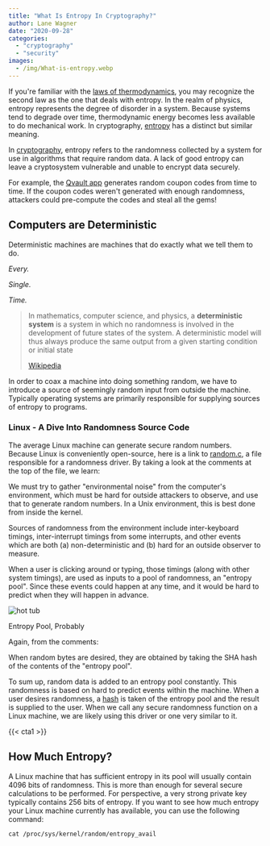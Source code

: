 ```yaml
---
title: "What Is Entropy In Cryptography?"
author: Lane Wagner
date: "2020-09-28"
categories: 
  - "cryptography"
  - "security"
images:
  - /img/What-is-entropy.webp
---
```


If you're familiar with the [laws of thermodynamics](https://en.wikipedia.org/wiki/Laws_of_thermodynamics), you may recognize the second law as the one that deals with entropy. In the realm of physics, entropy represents the degree of disorder in a system. Because systems tend to degrade over time, thermodynamic energy becomes less available to do mechanical work. In cryptography, [entropy](https://en.wikipedia.org/wiki/Entropy_(computing)) has a distinct but similar meaning.

In [cryptography](https://qvault.io/cryptography/what-is-cryptography/), entropy refers to the randomness collected by a system for use in algorithms that require random data. A lack of good entropy can leave a cryptosystem vulnerable and unable to encrypt data securely.

For example, the [Qvault app](https://qvault.io/) generates random coupon codes from time to time. If the coupon codes weren't generated with enough randomness, attackers could pre-compute the codes and steal all the gems!

## Computers are Deterministic

Deterministic machines are machines that do exactly what we tell them to do.

_Every._

_Single._

_Time._

> In mathematics, computer science, and physics, a **deterministic system** is a system in which no randomness is involved in the development of future states of the system. A deterministic model will thus always produce the same output from a given starting condition or initial state
> 
> [Wikipedia](https://en.wikipedia.org/wiki/Deterministic_system)

In order to coax a machine into doing something random, we have to introduce a source of seemingly random input from outside the machine. Typically operating systems are primarily responsible for supplying sources of entropy to programs.

### Linux - A Dive Into Randomness Source Code

The average Linux machine can generate secure random numbers. Because Linux is conveniently open-source, here is a link to [random.c](https://github.com/torvalds/linux/blob/master/drivers/char/random.c), a file responsible for a randomness driver. By taking a look at the comments at the top of the file, we learn:

We must try to  gather "environmental noise" from the computer's environment, which must be hard for outside attackers to observe, and use that to generate random numbers. In a Unix environment, this is best done from inside the kernel.  
  
Sources of randomness from the environment include inter-keyboard timings, inter-interrupt timings from some interrupts, and other events which are both (a) non-deterministic and (b) hard for an outside observer to measure.

When a user is clicking around or typing, those timings (along with other system timings), are used as inputs to a pool of randomness, an "entropy pool". Since these events could happen at any time, and it would be hard to predict when they will happen in advance.

![hot tub](/img/gross-jacuzzi-pool-water.jpg)

Entropy Pool, Probably

Again, from the comments:

When random bytes are desired, they are obtained by taking the SHA hash of the contents of the "entropy pool". 

To sum up, random data is added to an entropy pool constantly. This randomness is based on hard to predict events within the machine. When a user desires randomness, a [hash](https://qvault.io/2020/01/01/very-basic-intro-to-hash-functions-sha-256-md-5-etc/) is taken of the entropy pool and the result is supplied to the user. When we call any secure randomness function on a Linux machine, we are likely using this driver or one very similar to it.

{{< cta1 >}}

## How Much Entropy?

A Linux machine that has sufficient entropy in its pool will usually contain 4096 bits of randomness. This is more than enough for several secure calculations to be performed. For perspective, a very strong private key typically contains 256 bits of entropy. If you want to see how much entropy your Linux machine currently has available, you can use the following command:

```
cat /proc/sys/kernel/random/entropy_avail
```
